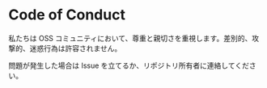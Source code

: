 # Code of Conduct

私たちは OSS コミュニティにおいて、尊重と親切さを重視します。差別的、攻撃的、迷惑行為は許容されません。

問題が発生した場合は Issue を立てるか、リポジトリ所有者に連絡してください。
